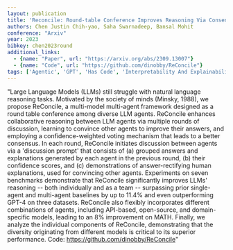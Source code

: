 ```yaml
---
layout: publication
title: 'Reconcile: Round-table Conference Improves Reasoning Via Consensus Among Diverse Llms'
authors: Chen Justin Chih-yao, Saha Swarnadeep, Bansal Mohit
conference: "Arxiv"
year: 2023
bibkey: chen2023round
additional_links:
  - {name: "Paper", url: "https://arxiv.org/abs/2309.13007"}
  - {name: "Code", url: "https://github.com/dinobby/ReConcile"}
tags: ['Agentic', 'GPT', 'Has Code', 'Interpretability And Explainability', 'Model Architecture', 'Pretraining Methods', 'Prompting', 'Tools']
---
```

"Large Language Models (LLMs) still struggle with natural language reasoning tasks. Motivated by the society of minds (Minsky, 1988), we propose ReConcile, a multi-model multi-agent framework designed as a round table conference among diverse LLM agents. ReConcile enhances collaborative reasoning between LLM agents via multiple rounds of discussion, learning to convince other agents to improve their answers, and employing a confidence-weighted voting mechanism that leads to a better consensus. In each round, ReConcile initiates discussion between agents via a 'discussion prompt' that consists of (a) grouped answers and explanations generated by each agent in the previous round, (b) their confidence scores, and (c) demonstrations of answer-rectifying human explanations, used for convincing other agents. Experiments on seven benchmarks demonstrate that ReConcile significantly improves LLMs' reasoning -- both individually and as a team -- surpassing prior single-agent and multi-agent baselines by up to 11.4&#37; and even outperforming GPT-4 on three datasets. ReConcile also flexibly incorporates different combinations of agents, including API-based, open-source, and domain-specific models, leading to an 8&#37; improvement on MATH. Finally, we analyze the individual components of ReConcile, demonstrating that the diversity originating from different models is critical to its superior performance. Code: https://github.com/dinobby/ReConcile"

